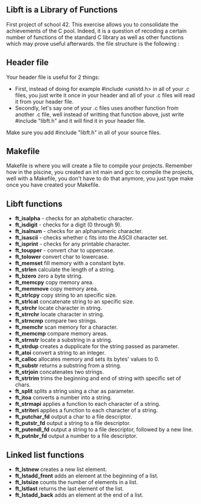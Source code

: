 
## Libft is a Library of Functions
First project of school 42. This exercise allows you to consolidate the achievements of the C pool. Indeed, it is a question of recoding a certain number of functions of the standard C library as well as other functions which may prove useful afterwards. the file structure is the following :

## Header file
Your header file is useful for 2 things:
* First, instead of doing for example #include <unistd.h> in all of your .c files, you just write it once in your header and all of your .c files will read it from your header file.
* Secondly, let's say one of your .c files uses another function from another .c file, well instead of writting that function above, just write #include "libft.h" and it will find it in your header file.

Make sure you add #include "libft.h" in all of your source files. 

## Makefile
Makefile is where you will create a file to compile your projects. Remember how in the piscine, you created an int main and gcc to compile the projects, well with a Makefile, you don't have to do that anymore, you just type make once you have created your Makefile.

## Libft functions
* **ft_isalpha** - checks for an alphabetic character.
* **ft_isdigit** - checks for a digit (0 through 9).
* **ft_isalnum** - checks for an alphanumeric character.
* **ft_isascii** - checks whether c fits into the ASCII character set.
* **ft_isprint** - checks for any printable character.
* **ft_toupper** - convert char to uppercase.
* **ft_tolower** convert char to lowercase.
* **ft_memset** fill memory with a constant byte.
* **ft_strlen** calculate the length of a string.
* **ft_bzero** zero a byte string.
* **ft_memcpy** copy memory area.
* **ft_memmove** copy memory area.
* **ft_strlcpy** copy string to an specific size.
* **ft_strlcat** concatenate string to an specific size.
* **ft_strchr** locate character in string.
* **ft_strrchr** locate character in string.
* **ft_strncmp** compare two strings.
* **ft_memchr** scan memory for a character.
* **ft_memcmp** compare memory areas.
* **ft_strnstr** locate a substring in a string.
* **ft_strdup** creates a dupplicate for the string passed as parameter.
* **ft_atoi** convert a string to an integer.
* **ft_calloc** allocates memory and sets its bytes' values to 0.
* **ft_substr** returns a substring from a string.
* **ft_strjoin** concatenates two strings.
* **ft_strtrim** trims the beginning and end of string with specific set of chars.
* **ft_split** splits a string using a char as parameter.
* **ft_itoa** converts a number into a string.
* **ft_strmapi** applies a function to each character of a string.
* **ft_striteri** applies a function to each character of a string.
* **ft_putchar_fd** output a char to a file descriptor.
* **ft_putstr_fd** output a string to a file descriptor.
* **ft_putendl_fd** output a string to a file descriptor, followed by a new line.
* **ft_putnbr_fd** output a number to a file descriptor.
## Linked list functions
* **ft_lstnew** creates a new list element.
* **ft_lstadd_front** adds an element at the beginning of a list.
* **ft_lstsize** counts the number of elements in a list.
* **ft_lstlast** returns the last element of the list.
* **ft_lstadd_back** adds an element at the end of a list.

